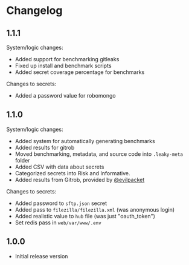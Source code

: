 # Changelog
## 1.1.1
System/logic changes:
* Added support for benchmarking gitleaks
* Fixed up install and benchmark scripts
* Added secret coverage percentage for benchmarks  

Changes to secrets:  
* Added a password value for robomongo

## 1.1.0
System/logic changes:  
* Added system for automatically generating benchmarks
* Added results for gitrob
* Moved benchmarking, metadata, and source code into `.leaky-meta` folder
* Added CSV with data about secrets
* Categorized secrets into Risk and Informative.
* Added results from Gitrob, provided by [@evilpacket](https://github.com/evilpacket)

Changes to secrets:  
* Added password to `sftp.json` secret
* Added pass to `filezilla/filezilla.xml` (was anonymous login)
* Added realistic value to `hub` file (was just "oauth_token")
* Set redis pass in `web/var/www/.env`
## 1.0.0
* Initial release version
